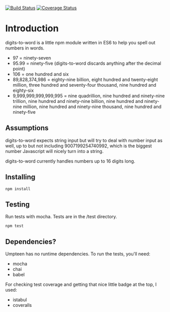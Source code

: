[![Build Status](https://travis-ci.org/pedrobarrostech/digits-to-word.png?branch=master)](https://travis-ci.org/pedrobarrostech/digits-to-word)
[![Coverage Status](https://img.shields.io/coveralls/pedrobarrostech/digits-to-word.svg)](https://coveralls.io/r/pedrobarrostech/digits-to-word?branch=master)


Introduction
===================

digits-to-word is a little npm module written in ES6 to help you spell out numbers in words.


* 97 = ninety-seven
* 95.99 = ninety-five (digits-to-word discards anything after the decimal point)
* 106 = one hundred and six
* 89,828,374,986 = eighty-nine billion, eight hundred and twenty-eight million, three hundred and seventy-four thousand, nine hundred and eighty-six
* 9,999,999,999,999,995 = nine quadrillion, nine hundred and ninety-nine trillion, nine hundred and ninety-nine billion, nine hundred and ninety-nine million, nine hundred and ninety-nine thousand, nine hundred and ninety-five

Assumptions
------------

digits-to-word expects string input but will try to deal with number input as well, up to but not including 9007199254740992, which is the biggest number Javascript will nicely turn into a string. 

digits-to-word currently handles numbers up to 16 digits long.


Installing
-------
```
npm install
```


Testing
-------
Run tests with mocha. Tests are in the /test directory. 
```
npm test
```

Dependencies?
---------------------------
Umpteen has no runtime dependencies. To run the tests, you'll need:

* mocha
* chai
* babel

For checking test coverage and getting that nice little badge at the top, I used:

* istabul
* coveralls